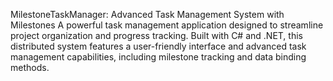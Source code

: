 MilestoneTaskManager: Advanced Task Management System with Milestones
A powerful task management application designed to streamline project organization and progress tracking.
Built with C# and .NET, this distributed system features a user-friendly interface and advanced task management capabilities,
including milestone tracking and data binding methods.
